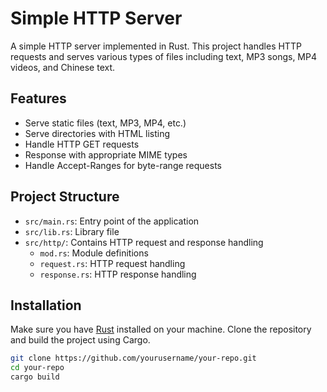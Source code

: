 # Simple HTTP Server

A simple HTTP server implemented in Rust. This project handles HTTP requests and serves various types of files including text, MP3 songs, MP4 videos, and Chinese text.

## Features

- Serve static files (text, MP3, MP4, etc.)
- Serve directories with HTML listing
- Handle HTTP GET requests
- Response with appropriate MIME types
- Handle Accept-Ranges for byte-range requests

## Project Structure

- `src/main.rs`: Entry point of the application
- `src/lib.rs`: Library file
- `src/http/`: Contains HTTP request and response handling
  - `mod.rs`: Module definitions
  - `request.rs`: HTTP request handling
  - `response.rs`: HTTP response handling

## Installation

Make sure you have [Rust](https://www.rust-lang.org/learn/get-started) installed on your machine. Clone the repository and build the project using Cargo.

```sh
git clone https://github.com/yourusername/your-repo.git
cd your-repo
cargo build
